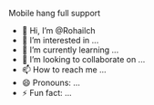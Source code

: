 Mobile hang full support
- 👋 Hi, I’m @Rohailch
- 👀 I’m interested in ...
- 🌱 I’m currently learning ...
- 💞️ I’m looking to collaborate on ...
- 📫 How to reach me ...
- 😄 Pronouns: ...
- ⚡ Fun fact: ...

<!---
Rohailch/Rohailch is a ✨ special ✨ repository because its `README.md` (this file) appears on your GitHub profile.
You can click the Preview link to take a look at your changes.
--->
